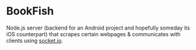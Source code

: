 BookFish
=============

Node.js server (backend for an Android project and hopefully someday its iOS counterpart) that scrapes certain webpages & communicates with clients using [socket.io](https://npmjs.org/package/socket.io).
